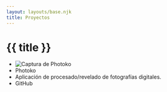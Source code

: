 ```yaml
---
layout: layouts/base.njk
title: Proyectos
---
```


# {{ title }}

- ![Captura de Photoko](#)
- Photoko
- Aplicación de procesado/revelado de fotografías digitales.
- GitHub
